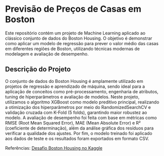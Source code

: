 # Previsão de Preços de Casas em Boston
Este repositório contém um projeto de Machine Learning aplicado ao clássico conjunto de dados do Boston Housing. O objetivo é demonstrar como aplicar um modelo de regressão para prever o valor médio das casas em diferentes regiões de Boston, utilizando técnicas modernas de modelagem e avaliação de desempenho.

## Descrição do Projeto
O conjunto de dados do Boston Housing é amplamente utilizado em projetos de regressão e aprendizado de máquina, sendo ideal para a aplicação de conceitos como pré-processamento, engenharia de atributos, tuning de hiperparâmetros e avaliação de modelos. Neste projeto, utilizamos o algoritmo XGBoost como modelo preditivo principal, realizando a otimização dos hiperparâmetros por meio do RandomizedSearchCV e validação cruzada com K-Fold (5 folds), garantindo maior robustez ao modelo. A avaliação de desempenho foi feita com base em métricas como RMSE (Root Mean Squared Error), MAE (Mean Absolute Error) e R² (coeficiente de determinação), além da análise gráfica dos resíduos para verificar a qualidade dos ajustes. Por fim, o modelo treinado foi aplicado aos dados de teste e os resultados foram exportados em formato CSV.

Referências: [Desafio Boston Housing no Kaggle](https://www.kaggle.com/c/boston-housing)
